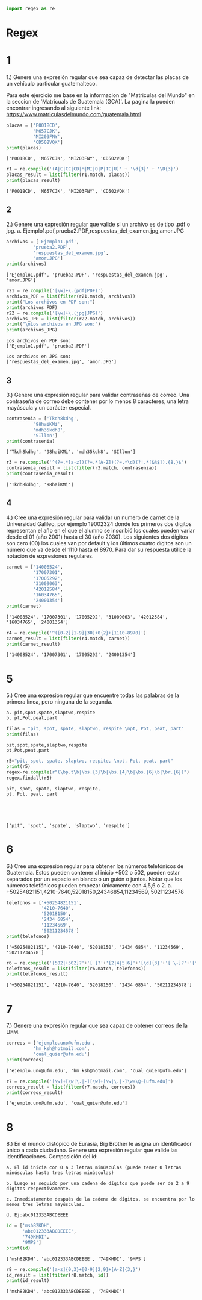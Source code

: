 ```python
import regex as re
```

# Regex

# 1
1.) Genere una expresión regular que sea capaz de detectar las placas de un vehículo particular guatemalteco.

Para este ejercicio me base en la informacion de "Matriculas del Mundo" en la seccion de 'Matricuals de Guatemala (GCA)'.
La pagina la pueden encontrar ingresando al siguiente link:
    https://www.matriculasdelmundo.com/guatemala.html 


```python
placas = ['P001BCD', 
          'M657CJK', 
          'MI203FNY',
          'CD502VQK']
print(placas)
```

    ['P001BCD', 'M657CJK', 'MI203FNY', 'CD502VQK']



```python
r1 = re.compile('(A|C|CC|CD|M|MI|O|P|TC|U)' + '\d{3}' + '\D{3}')
placas_result = list(filter(r1.match, placas))
print(placas_result)
```

    ['P001BCD', 'M657CJK', 'MI203FNY', 'CD502VQK']


## 2

2.) Genere una expresión regular que valide si un archivo es de tipo .pdf o jpg. a. Ejemplo1.pdf,prueba2.PDF,respuestas_del_examen.jpg,amor.JPG


```python
archivos = ['Ejemplo1.pdf', 
          'prueba2.PDF', 
          'respuestas_del_examen.jpg',
          'amor.JPG']
print(archivos)
```

    ['Ejemplo1.pdf', 'prueba2.PDF', 'respuestas_del_examen.jpg', 'amor.JPG']



```python
r21 = re.compile('[\w]+\.(pdf|PDF)')
archivos_PDF = list(filter(r21.match, archivos))
print("Los archivos en PDF son:")
print(archivos_PDF)
r22 = re.compile('[\w]+\.(jpg|JPG)')
archivos_JPG = list(filter(r22.match, archivos))
print("\nLos archivos en JPG son:")
print(archivos_JPG)
```

    Los archivos en PDF son:
    ['Ejemplo1.pdf', 'prueba2.PDF']
    
    Los archivos en JPG son:
    ['respuestas_del_examen.jpg', 'amor.JPG']


## 3
3.) Genere una expresión regular para validar contraseñas de correo. Una contraseña de correo debe contener por lo menos 8 caracteres, una letra mayúscula y un carácter especial.


```python
contrasenia = ['Tkdh8kdhg', 
          '98haiKMi', 
          'mdh35kdh8',
          'SIllon']
print(contrasenia)
```

    ['Tkdh8kdhg', '98haiKMi', 'mdh35kdh8', 'SIllon']



```python
r3 = re.compile('^(?=.*[a-z])(?=.*[A-Z])(?=.*\d)(?!.*[&%$]).{8,}$')
contrasenia_result = list(filter(r3.match, contrasenia))
print(contrasenia_result)
```

    ['Tkdh8kdhg', '98haiKMi']


## 4
4.) Cree una expresión regular para validar un numero de carnet de la Universidad Galileo, por ejemplo 19002324 donde los primeros dos dígitos representan el año en el que el alumno se inscribió los cuales pueden variar desde el 01 (año 2001) hasta el 30 (año 2030). Los siguientes dos dígitos son cero (00) los cuales van por default y los últimos cuatro dígitos son un número que va desde el 1110 hasta el 8970. Para dar su respuesta utilice la notación de expresiones regulares.


```python
carnet = ['14008524', 
          '17007301', 
          '17005292',
          '31009063',
          '42012584',
          '16034765',
          '24001354']
print(carnet)
```

    ['14008524', '17007301', '17005292', '31009063', '42012584', '16034765', '24001354']



```python
r4 = re.compile('^([0-2][1-9]|30)+0{2}+[1110-8970]')
carnet_result = list(filter(r4.match, carnet))
print(carnet_result)
```

    ['14008524', '17007301', '17005292', '24001354']


# 5
5.) Cree una expresión regular que encuentre todas las palabras de la primera línea, pero ninguna de la segunda.

    a. pit,spot,spate,slaptwo,respite 
    b. pt,Pot,peat,part


```python
filas = "pit, spot, spate, slaptwo, respite \npt, Pot, peat, part"
print(filas)
```

    pit,spot,spate,slaptwo,respite 
    pt,Pot,peat,part



```python
r5="pit, spot, spate, slaptwo, respite, \npt, Pot, peat, part"
print(r5)
regex=re.compile(r"(\bp.t\b|\bs.{3}\b|\bs.{4}\b|\bs.{6}\b|\br.{6})")  
regex.findall(r5)
```

    pit, spot, spate, slaptwo, respite, 
    pt, Pot, peat, part





    ['pit', 'spot', 'spate', 'slaptwo', 'respite']



# 6
6.) Cree una expresión regular para obtener los números telefónicos de Guatemala. Estos pueden contener al inicio +502 o 502, pueden estar separados por un espacio en blanco o un guión o juntos. Notar que los números telefónicos pueden empezar únicamente con 4,5,6 o 2.
a. +50254821151,4210-7640,52018150,24346854,11234569, 50211234578


```python
telefonos = ['+50254821151', 
             '4210-7640', 
             '52018150',
             '2434 6854',
             '11234569',
             '50211234578']
print(telefonos)
```

    ['+50254821151', '4210-7640', '52018150', '2434 6854', '11234569', '50211234578']



```python
r6 = re.compile('[502|+502]?'+'[ ]?'+'[2|4|5|6]'+'[\d]{3}'+'[ \-]?'+'[\d]{4}')
telefonos_result = list(filter(r6.match, telefonos))
print(telefonos_result)
```

    ['+50254821151', '4210-7640', '52018150', '2434 6854', '50211234578']


# 7
7.) Genere una expresión regular que sea capaz de obtener correos de la UFM.


```python
correos = ['ejemplo.uno@ufm.edu', 
          'hm_ksh@hotmail.com', 
          'cual_quier@ufm.edu']
print(correos)
```

    ['ejemplo.uno@ufm.edu', 'hm_ksh@hotmail.com', 'cual_quier@ufm.edu']



```python
r7 = re.compile('[\w]+[\w|\.|-][\w]+[\w|\.|-]\w+\@+[ufm.edu]')
correos_result = list(filter(r7.match, correos))
print(correos_result)
```

    ['ejemplo.uno@ufm.edu', 'cual_quier@ufm.edu']


# 8
8.) En el mundo distópico de Eurasia, Big Brother le asigna un identificador único a cada ciudadano. Genere una expresión regular que valide las identificaciones. Composición del id:

    a. El id inicia con 0 a 3 letras minúsculas (puede tener 0 letras minúsculas hasta tres letras minúsculas)
    
    b. Luego es seguido por una cadena de dígitos que puede ser de 2 a 9 dígitos respectivamente.
    
    c. Inmediatamente después de la cadena de dígitos, se encuentra por lo menos tres letras mayúsculas.
    
    d. Ej:abc012333ABCDEEEE


```python
id = ['msh82KDH', 
      'abc012333ABCDEEEE', 
      '749KHDI',
      '9MPS']
print(id)
```

    ['msh82KDH', 'abc012333ABCDEEEE', '749KHDI', '9MPS']



```python
r8 = re.compile('[a-z]{0,3}+[0-9]{2,9}+[A-Z]{3,}')
id_result = list(filter(r8.match, id))
print(id_result)
```

    ['msh82KDH', 'abc012333ABCDEEEE', '749KHDI']



```python

```


```python

```


```python

```

